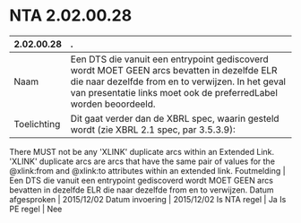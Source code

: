 # NTA 2.02.00.28

 2.02.00.28 | . 
 :--- | :--- 
 Naam | Een DTS die vanuit een entrypoint gediscoverd wordt MOET GEEN arcs bevatten in dezelfde ELR die naar dezelfde from en to verwijzen. In het geval van presentatie links moet ook de preferredLabel worden beoordeeld. 
 Toelichting | Dit gaat verder dan de XBRL spec, waarin gesteld wordt (zie XBRL 2.1 spec, par 3.5.3.9):
There MUST not be any 'XLINK' duplicate arcs within an Extended Link. 'XLINK' duplicate arcs are arcs that have the same pair of values for the @xlink:from and @xlink:to attributes within an extended link. 
 Foutmelding | Een DTS die vanuit een entrypoint gediscoverd wordt MOET GEEN arcs bevatten in dezelfde ELR die naar dezelfde from en to verwijzen. 
 Datum afgesproken | 2015/12/02 
 Datum invoering | 2015/12/02 
 Is NTA regel | Ja 
 Is PE regel | Nee 
